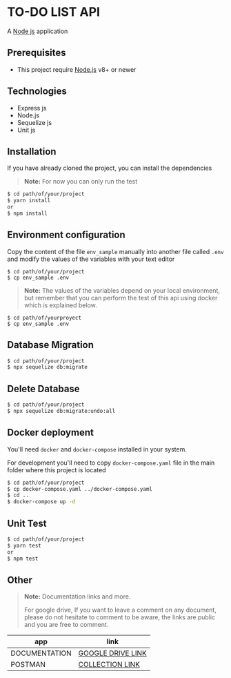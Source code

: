 # TO-DO LIST API

A [Node js](https://nodejs.org/en/) application


## Prerequisites

* This project require [Node.js](https://nodejs.org/) v8+ or newer

## Technologies

* Express js
* Node.js  
* Sequelize js
* Unit js

## Installation

If you have already cloned the project, you can install the dependencies

> **Note:**
> For now you can only run the test

```sh
$ cd path/of/your/project
$ yarn install
or
$ npm install
```

## Environment configuration

Copy the content of the file `env_sample` manually  into another file called `.env` and modify the values of the variables with your text editor

```
$ cd path/of/your/project
$ cp env_sample .env
```

> **Note:**
> The values of the variables depend on your local environment, but remember that you can perform the test of this api
> using docker which is explained below.

```
$ cd path/of/yourproyect
$ cp env_sample .env
```

## Database Migration

```sh
$ cd path/of/your/project
$ npx sequelize db:migrate
```

## Delete Database

```sh
$ cd path/of/your/project
$ npx sequelize db:migrate:undo:all
```

## Docker deployment

You'll need `docker` and `docker-compose` installed in your system.

For development you'll need to copy `docker-compose.yaml` file in the main folder where this project is located

```sh
$ cd path/of/your/project
$ cp docker-compose.yaml ../docker-compose.yaml
$ cd ..
$ docker-compose up -d
```

## Unit Test

```sh
$ cd path/of/your/project
$ yarn test
or
$ npm test
```


## Other
> **Note:**
> Documentation links and more.
> 
> For google drive, If you want to leave a comment on any document, please do not hesitate to comment to be aware, the links are public and you are free to comment.


 | app    | link |
 | ------ | ------ |
 | DOCUMENTATION | [GOOGLE DRIVE LINK](https://drive.google.com/drive/folders/1A8D6Y8TKQzjK2fgIWbdpqCojV5ZGONj3?usp=sharing) 
  | POSTMAN | [COLLECTION LINK](https://www.getpostman.com/collections/0119628a1e215744fe58) |



